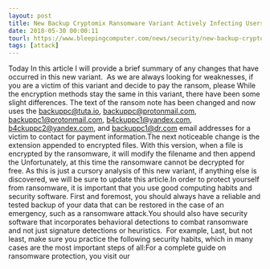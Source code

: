 ```yaml
---
layout: post
title: New Backup Cryptomix Ransomware Variant Actively Infecting Users
date: 2018-05-30 00:00:11
tourl: https://www.bleepingcomputer.com/news/security/new-backup-cryptomix-ransomware-variant-actively-infecting-users/
tags: [attack]
---
```

Today In this article I will provide a brief summary of any changes that have occurred in this new variant.  As we are always looking for weaknesses, if you are a victim of this variant and decide to pay the ransom, please While the encryption methods stay the same in this variant, there have been some slight differences. The text of the ransom note has been changed and now uses the backuppc@tuta.io, backuppc@protonmail.com, backuppc1@protonmail.com, b4ckuppc1@yandex.com, b4ckuppc2@yandex.com, and backuppc1@dr.com email addresses for a victim to contact for payment information.The next noticeable change is the extension appended to encrypted files. With this version, when a file is encrypted by the ransomware, it will modify the filename and then append the Unfortunately, at this time the ransomware cannot be decrypted for free. As this is just a cursory analysis of this new variant, if anything else is discovered, we will be sure to update this article.In order to protect yourself from ransomware, it is important that you use good computing habits and security software. First and foremost, you should always have a reliable and tested backup of your data that can be restored in the case of an emergency, such as a ransomware attack.You should also have security software that incorporates behavioral detections to combat ransomware and not just signature detections or heuristics.  For example, Last, but not least, make sure you practice the following security habits, which in many cases are the most important steps of all:For a complete guide on ransomware protection, you visit our  